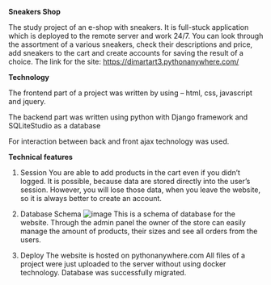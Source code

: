 **Sneakers Shop**

The study project of an e-shop with sneakers. 
It is full-stuck application which is deployed to the remote server and work 24/7. 
You can look through the assortment of a various sneakers, check their descriptions and price, add sneakers to the cart and create accounts for saving the result of a choice.
The link for the site: https://dimartart3.pythonanywhere.com/

**Technology**

The frontend part of a project was written by using – html, css, javascript and jquery.

The backend part was written using python with Django framework and SQLiteStudio as a database

For interaction between back and front ajax technology was used.

**Technical features**

1.	Session
You are able to add products in the cart even if you didn’t logged. It is possible, because data are stored directly into the user’s session. However, you will lose those data, when you leave the website, so it is always better to create an account.

2.	Database Schema
![image](https://github.com/user-attachments/assets/e6924474-10f4-42d3-a894-a9a6334522d3)
This is a schema of database for the website. Through the admin panel the owner of the store can easily manage the amount of products, their sizes and see all orders from the users.

3.  Deploy
The website is hosted on pythonanywhere.com
All files of a project were just uploaded to the server without using docker technology. 
Database was successfully migrated. 


